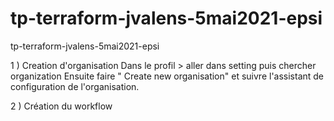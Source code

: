 # tp-terraform-jvalens-5mai2021-epsi
tp-terraform-jvalens-5mai2021-epsi

1 ) Creation d'organisation
  Dans le profil > aller dans setting puis chercher organization
      Ensuite faire " Create new organisation" et suivre l'assistant de configuration de l'organisation.
      
2 ) Création du workflow


